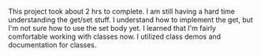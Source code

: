 This project took about 2 hrs to complete. I am still having a hard time understanding the get/set stuff.  I understand how to implement the 
get, but I'm not sure how to use the set body yet.  I learned that I'm fairly comfortable working with classes now.  I utilized class
demos and documentation for classes.

